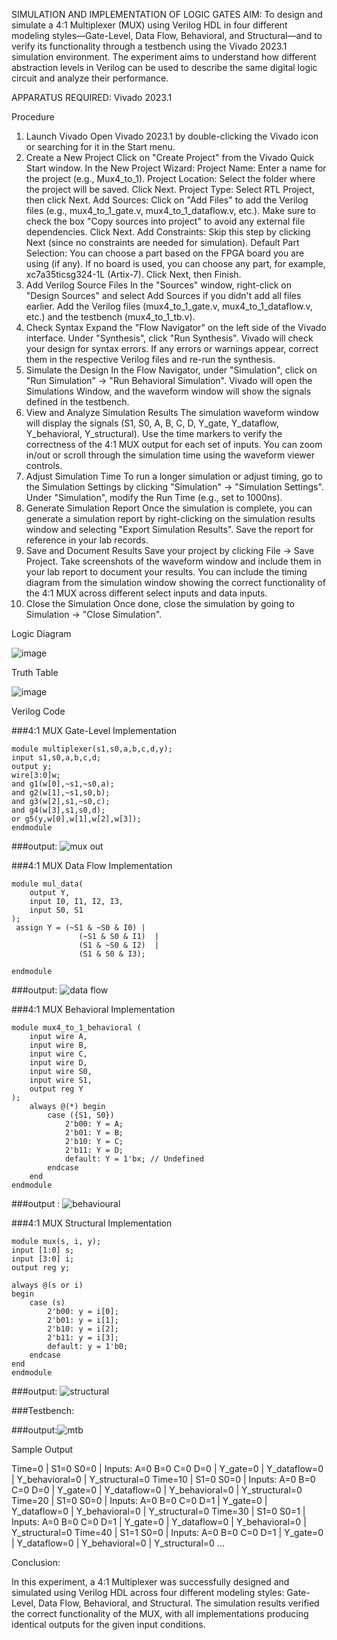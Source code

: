 SIMULATION AND IMPLEMENTATION OF LOGIC GATES
AIM:
To design and simulate a 4:1 Multiplexer (MUX) using Verilog HDL in four different modeling styles—Gate-Level, Data Flow, Behavioral, and Structural—and to verify its functionality through a testbench using the Vivado 2023.1 simulation environment. The experiment aims to understand how different abstraction levels in Verilog can be used to describe the same digital logic circuit and analyze their performance.

APPARATUS REQUIRED:
Vivado 2023.1

Procedure
1. Launch Vivado
Open Vivado 2023.1 by double-clicking the Vivado icon or searching for it in the Start menu.
2. Create a New Project
Click on "Create Project" from the Vivado Quick Start window.
In the New Project Wizard:
Project Name: Enter a name for the project (e.g., Mux4_to_1).
Project Location: Select the folder where the project will be saved.
Click Next.
Project Type: Select RTL Project, then click Next.
Add Sources:
Click on "Add Files" to add the Verilog files (e.g., mux4_to_1_gate.v, mux4_to_1_dataflow.v, etc.).
Make sure to check the box "Copy sources into project" to avoid any external file dependencies.
Click Next.
Add Constraints: Skip this step by clicking Next (since no constraints are needed for simulation).
Default Part Selection:
You can choose a part based on the FPGA board you are using (if any).
If no board is used, you can choose any part, for example, xc7a35ticsg324-1L (Artix-7).
Click Next, then Finish.
3. Add Verilog Source Files
In the "Sources" window, right-click on "Design Sources" and select Add Sources if you didn't add all files earlier.
Add the Verilog files (mux4_to_1_gate.v, mux4_to_1_dataflow.v, etc.) and the testbench (mux4_to_1_tb.v).
4. Check Syntax
Expand the "Flow Navigator" on the left side of the Vivado interface.
Under "Synthesis", click "Run Synthesis".
Vivado will check your design for syntax errors. If any errors or warnings appear, correct them in the respective Verilog files and re-run the synthesis.
5. Simulate the Design
In the Flow Navigator, under "Simulation", click on "Run Simulation" → "Run Behavioral Simulation".
Vivado will open the Simulations Window, and the waveform window will show the signals defined in the testbench.
6. View and Analyze Simulation Results
The simulation waveform window will display the signals (S1, S0, A, B, C, D, Y_gate, Y_dataflow, Y_behavioral, Y_structural).
Use the time markers to verify the correctness of the 4:1 MUX output for each set of inputs.
You can zoom in/out or scroll through the simulation time using the waveform viewer controls.
7. Adjust Simulation Time
To run a longer simulation or adjust timing, go to the Simulation Settings by clicking "Simulation" → "Simulation Settings".
Under "Simulation", modify the Run Time (e.g., set to 1000ns).
8. Generate Simulation Report
Once the simulation is complete, you can generate a simulation report by right-clicking on the simulation results window and selecting "Export Simulation Results".
Save the report for reference in your lab records.
9. Save and Document Results
Save your project by clicking File → Save Project.
Take screenshots of the waveform window and include them in your lab report to document your results.
You can include the timing diagram from the simulation window showing the correct functionality of the 4:1 MUX across different select inputs and data inputs.
10. Close the Simulation
Once done, close the simulation by going to Simulation → "Close Simulation".

Logic Diagram

![image](https://github.com/user-attachments/assets/d4ab4bc3-12b0-44dc-8edb-9d586d8ba856)

Truth Table

![image](https://github.com/user-attachments/assets/c850506c-3f6e-4d6b-8574-939a914b2a5f)

Verilog Code

###4:1 MUX Gate-Level Implementation
~~~
module multiplexer(s1,s0,a,b,c,d,y);
input s1,s0,a,b,c,d;
output y;
wire[3:0]w;
and g1(w[0],~s1,~s0,a);
and g2(w[1],~s1,s0,b);
and g3(w[2],s1,~s0,c);
and g4(w[3],s1,s0,d);
or g5(y,w[0],w[1],w[2],w[3]);
endmodule
~~~
###output: ![mux out](https://github.com/user-attachments/assets/65b2b4c7-996c-4b6c-908a-3d4a254fe4b3)


###4:1 MUX Data Flow Implementation
~~~
module mul_data(
    output Y,        
    input I0, I1, I2, I3, 
    input S0, S1     
);
 assign Y = (~S1 & ~S0 & I0) |  
               (~S1 & S0 & I1)  |  
               (S1 & ~S0 & I2)  |  
               (S1 & S0 & I3);     

endmodule
~~~
###output: ![data flow](https://github.com/user-attachments/assets/5a1bce5f-6033-4384-95df-cc2cb5f47e5c)



###4:1 MUX Behavioral Implementation
~~~
module mux4_to_1_behavioral (
    input wire A,
    input wire B,
    input wire C,
    input wire D,
    input wire S0,
    input wire S1,
    output reg Y
);
    always @(*) begin
        case ({S1, S0})
            2'b00: Y = A;
            2'b01: Y = B;
            2'b10: Y = C;
            2'b11: Y = D;
            default: Y = 1'bx; // Undefined
        endcase
    end
endmodule
~~~
###output : ![behavioural](https://github.com/user-attachments/assets/5d0df1cb-ca67-4175-a59e-29bb770d7b2d)


###4:1 MUX Structural Implementation
~~~
module mux(s, i, y);
input [1:0] s;
input [3:0] i;
output reg y;  

always @(s or i)  
begin
    case (s)
        2'b00: y = i[0];   
        2'b01: y = i[1];   
        2'b10: y = i[2];   
        2'b11: y = i[3];   
        default: y = 1'b0; 
    endcase
end
endmodule
~~~
###output: ![structural](https://github.com/user-attachments/assets/1f42d9ea-4745-42fd-848a-6c6c1e7869ee)

###Testbench:



###output:![mtb](https://github.com/user-attachments/assets/3afc4242-9590-4941-9269-e8fe21377187)



Sample Output

Time=0 | S1=0 S0=0 | Inputs: A=0 B=0 C=0 D=0 | Y_gate=0 | Y_dataflow=0 | Y_behavioral=0 | Y_structural=0
Time=10 | S1=0 S0=0 | Inputs: A=0 B=0 C=0 D=0 | Y_gate=0 | Y_dataflow=0 | Y_behavioral=0 | Y_structural=0
Time=20 | S1=0 S0=0 | Inputs: A=0 B=0 C=0 D=1 | Y_gate=0 | Y_dataflow=0 | Y_behavioral=0 | Y_structural=0
Time=30 | S1=0 S0=1 | Inputs: A=0 B=0 C=0 D=1 | Y_gate=0 | Y_dataflow=0 | Y_behavioral=0 | Y_structural=0
Time=40 | S1=1 S0=0 | Inputs: A=0 B=0 C=0 D=1 | Y_gate=0 | Y_dataflow=0 | Y_behavioral=0 | Y_structural=0
...

Conclusion:

In this experiment, a 4:1 Multiplexer was successfully designed and simulated using Verilog HDL across four different modeling styles: Gate-Level, Data Flow, Behavioral, and Structural. The simulation results verified the correct functionality of the MUX, with all implementations producing identical outputs for the given input conditions.



  
